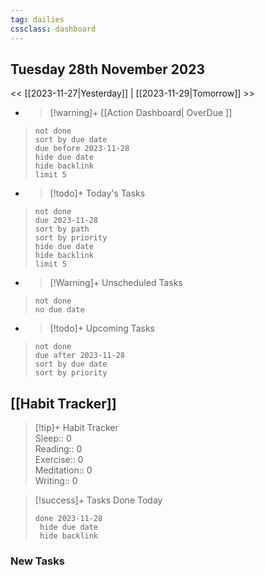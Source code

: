 ```yaml
---
tag: dailies
cssclass: dashboard
---
```

## Tuesday 28th November 2023

<< [[2023-11-27|Yesterday]] | [[2023-11-29|Tomorrow]] >>

- > [!warning]+ [[Action Dashboard| OverDue ]]
> ```tasks
> not done
> sort by due date
> due before 2023-11-28
> hide due date
> hide backlink
> limit 5
> ```

- > [!todo]+ Today's Tasks
> ```tasks
> not done
> due 2023-11-28
> sort by path
> sort by priority
> hide due date
> hide backlink
> limit 5
> ```

- > [!Warning]+ Unscheduled Tasks  
 > ```tasks  
 > not done  
 > no due date

- > [!todo]+ Upcoming Tasks
> ```tasks  
> not done  
> due after 2023-11-28  
> sort by due date
> sort by priority  

## [[Habit Tracker]]
> [!tip]+ Habit Tracker  
> Sleep:: 0  
> Reading:: 0  
> Exercise:: 0  
> Meditation:: 0  
> Writing:: 0


> [!success]+ Tasks Done Today
> ```tasks 
> done 2023-11-28
>  hide due date
>  hide backlink
### New Tasks

